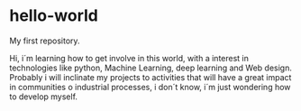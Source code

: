 # hello-world
My first repository.

Hi, i´m learning how to get involve in this world, with a interest in technologies like python, Machine Learning, deep learning and Web design.
Probably i will inclinate my projects to activities that will have a great impact in communities o industrial processes, i don´t know, i´m just wondering how to develop myself.
